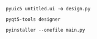 ```
pyuic5 untitled.ui -o design.py
```

```
pyqt5-tools designer
```

```
pyinstaller --onefile main.py
```